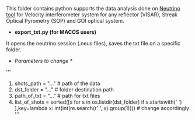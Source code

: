 This folder contains python supports the data analysis done on [Neutrino tool](https://github.com/NeutrinoToolkit/Neutrino) for
Velocity interferometer system for any reflector (VISAR), Streak Optical Pyrometry (SOP) and GOI optical system.

- **export_txt.py (for MACOS users)**

It opens the neutrino session (.neus files), saves the txt file on a specific folder.

* *Parameters to change* *

'''
1. shots_path = "..." # path of the data 
2. dst_folder = "..." # folder destination path
3. path_of_txt = "..." # path for txt files
4. list_of_shots = sorted([s for s in os.listdir(dst_folder) if s.startswith(' ') ],key=lambda x: int(int(re.search(r' ', x).group(1)))) # change accordingly 
'''
